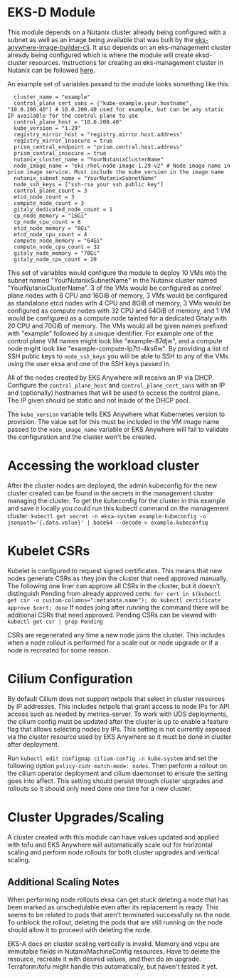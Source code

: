 # EKS-D Module

This module depends on a Nutanix cluster already being configured with a subnet as well as an image being available that was built by the [eks-anywhere-image-builder-cli](https://anywhere.eks.amazonaws.com/docs/osmgmt/artifacts/). It also depends on an eks-management cluster already being configured which is where the module will create eksd-cluster resources. Instructions for creating an eks-management cluster in Nutanix can be followed [here](https://anywhere.eks.amazonaws.com/docs/getting-started/nutanix/nutanix-getstarted/).

An example set of variables passed to the module looks something like this:
```
  cluster_name = "example"
  control_plane_cert_sans = ["kube-example.your.hostname", "10.0.200.40"] # 10.0.200.40 used for example, but can be any static IP available for the control plane to use
  control_plane_host = "10.0.200.40"
  kube_version = "1.29"
  registry_mirror_host = "registry.mirror.host.address"
  registry_mirror_insecure = true
  prism_central_endpoint = "prism.central.host.address"
  prism_central_insecure = true
  nutanix_cluster_name = "YourNutanixClusterName"
  node_image_name = "eks-rhel-node-image-1.29-v2" # Node image name in prism image service. Must include the kube_version in the image name
  nutanix_subnet_name = "YourNutanixSubnetName"
  node_ssh_keys = ["ssh-rsa your ssh public key"]
  control_plane_count = 3
  etcd_node_count = 3
  compute_node_count = 3
  gitaly_dedicated_node_count = 1
  cp_node_memory = "16Gi"
  cp_node_cpu_count = 8
  etcd_node_memory = "8Gi"
  etcd_node_cpu_count = 4
  compute_node_memory = "64Gi"
  compute_node_cpu_count = 32
  gitaly_node_memory = "70Gi"
  gitaly_node_cpu_count = 20
```

This set of variables would configure the module to deploy 10 VMs into the subnet named "YourNutanixSubnetName" in the Nutanix cluster named "YourNutanixClusterName". 3 of the VMs would be configured as control plane nodes with 8 CPU and 16GiB of memory, 3 VMs would be configured as standalone etcd nodes with 4 CPU and 8GiB of memory, 3 VMs would be configured as compute nodes with 32 CPU and 64GiB of memory, and 1 VM would be configured as a compute node tainted for a dedicated Gitaly with 20 CPU and 70GiB of memory. The VMs would all be given names prefixed with "example" followed by a unique identifier. For example one of the control plane VM names might look like "example-87djw", and a compute node might look like "example-compute-lp7tt-4ks6w". By providing a list of SSH public keys to `node_ssh_keys` you will be able to SSH to any of the VMs using the user eksa and one of the SSH keys passed in.

All of the nodes created by EKS Anywhere will receive an IP via DHCP. Configure the `control_plane_host` and `control_plane_cert_sans` with an IP and (optionally) hostnames that will be used to access the control plane. The IP given should be static and not inside of the DHCP pool.

The `kube_version` variable tells EKS Anywhere what Kubernetes version to provision. The value set for this must be included in the VM image name passed to the `node_image_name` variable or EKS Anywhere will fail to validate the configuration and the cluster won't be created.

# Accessing the workload cluster

After the cluster nodes are deployed, the admin kubeconfig for the new cluster created can be found in the secrets in the management cluster managing the cluster. To get the kubeconfig for the cluster in this example and save it locally you could run this kubectl command on the management cluster: `kubectl get secret -n eksa-system example-kubeconfig -o jsonpath='{.data.value}' | base64 --decode > example.kubeconfig`

# Kubelet CSRs

Kubelet is configured to request signed certificates. This means that new nodes generate CSRs as they join the cluster that need approved manually. The following one liner can approve all CSRs in the cluster, but it doesn't distinguish Pending from already approved certs: `for cert in $(kubectl get csr -o custom-columns=":metadata.name"); do kubectl certificate approve $cert; done` If nodes joing after running the command there will be additional CSRs that need approved. Pending CSRs can be viewed with `kubectl get csr | grep Pending`

CSRs are regenerated any time a new node joins the cluster. This includes when a node rollout is performed for a scale out or node upgrade or if a node is recreated for some reason.

# Cilium Configuration

By default Cilium does not support netpols that select in cluster resources by IP addresses. This includes netpols that grant access to node IPs for API access such as needed by metrics-server. To work with UDS deployments, the cilium config must be updated after the cluster is up to enable a feature flag that allows selecting nodes by IPs. This setting is not currently exposed via the cluster resource used by EKS Anywhere so it must be done in cluster after deployment.

Run `kubectl edit configmap cilium-config -n kube-system` and set the following option `policy-cidr-match-mode: nodes`. Then perform a rollout on the cilium operator deployment and cilium daemonset to ensure the setting goes into affect. This setting should persist through cluster upgrades and rollouts so it should only need done one time for a new cluster.

# Cluster Upgrades/Scaling

A cluster created with this module can have values updated and applied with tofu and EKS Anywhere will automatically scale out for horizontal scaling and perform node rollouts for both cluster upgrades and vertical scaling.

## Additional Scaling Notes

When performing node rollouts eksa can get stuck deleting a node that has been marked as unschedulable even after its replacement is ready. This seems to be related to pods that aren't terminated successfully on the node. To unblock the rollout, deleting the pods that are still running on the node should allow it to proceed with deleting the node.

EKS-A docs on cluster scaling vertically is invalid. Memory and vcpu are immutable fields in NutanixMachineConfig resources. Have to delete the resource, recreate it with desired values, and then do an upgrade. Terraform/tofu might handle this automatically, but haven't tested it yet.
